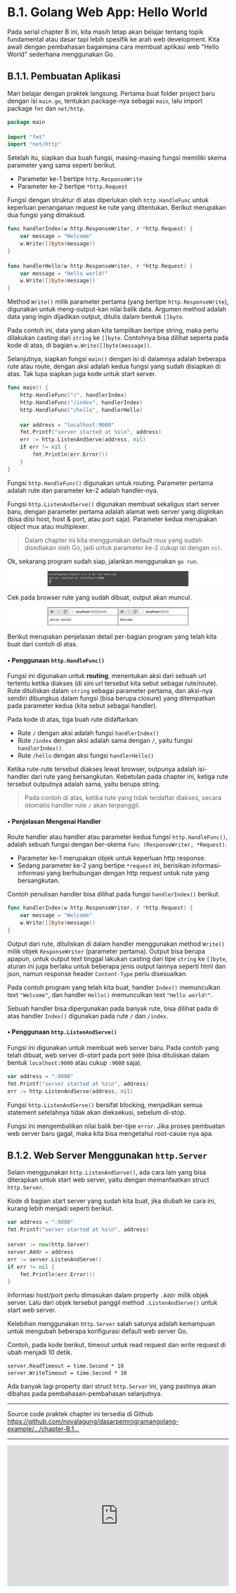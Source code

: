 # B.1. Golang Web App: Hello World

Pada serial chapter B ini, kita masih tetap akan belajar tentang topik fundamental atau dasar tapi lebih spesifik ke arah web development. Kita awali dengan pembahasan bagaimana cara membuat aplikasi web "Hello World" sederhana menggunakan Go.

## B.1.1. Pembuatan Aplikasi

Mari belajar dengan praktek langsung. Pertama buat folder project baru dengan isi `main.go`, tentukan package-nya sebagai `main`, lalu import package `fmt` dan `net/http`.

```go
package main

import "fmt"
import "net/http"
```

Setelah itu, siapkan dua buah fungsi, masing-masing fungsi memiliki skema parameter yang sama seperti berikut.

 - Parameter ke-1 bertipe `http.ResponseWrite`
 - Parameter ke-2 bertipe `*http.Request`

Fungsi dengan struktur di atas diperlukan oleh `http.HandleFunc` untuk keperluan penanganan request ke rute yang ditentukan. Berikut merupakan dua fungsi yang dimaksud.

```go
func handlerIndex(w http.ResponseWriter, r *http.Request) {
    var message = "Welcome"
    w.Write([]byte(message))
}

func handlerHello(w http.ResponseWriter, r *http.Request) {
    var message = "Hello world!"
    w.Write([]byte(message))
}
```

Method `Write()` milik parameter pertama (yang bertipe `http.ResponseWrite`), digunakan untuk meng-output-kan nilai balik data. Argumen method adalah data yang ingin dijadikan output, ditulis dalam bentuk `[]byte`. 

Pada contoh ini, data yang akan kita tampilkan bertipe string, maka perlu dilakukan casting dari `string` ke `[]byte`. Contohnya bisa dilihat seperta pada kode di atas, di bagian `w.Write([]byte(message))`.

Selanjutnya, siapkan fungsi `main()` dengan isi di dalamnya adalah beberapa rute atau route, dengan aksi adalah kedua fungsi yang sudah disiapkan di atas. Tak lupa siapkan juga kode untuk start server.

```go
func main() {
    http.HandleFunc("/", handlerIndex)
    http.HandleFunc("/index", handlerIndex)
    http.HandleFunc("/hello", handlerHello)

    var address = "localhost:9000"
    fmt.Printf("server started at %s\n", address)
    err := http.ListenAndServe(address, nil)
    if err != nil {
        fmt.Println(err.Error())
    }
}
```

Fungsi `http.HandleFunc()` digunakan untuk routing. Parameter pertama adalah rute dan parameter ke-2 adalah handler-nya.

Fungsi `http.ListenAndServe()` digunakan membuat sekaligus start server baru, dengan parameter pertama adalah alamat web server yang diiginkan (bisa diisi host, host & port, atau port saja). Parameter kedua merupakan object mux atau multiplexer. 

> Dalam chapter ini kita menggunakan default mux yang sudah disediakan oleh Go, jadi untuk parameter ke-2 cukup isi dengan `nil`.

Ok, sekarang program sudah siap, jalankan menggunakan `go run`.

![Jalankan program](images/B_golang_web_hello_world_1_start_server.png)

Cek pada browser rute yang sudah dibuat, output akan muncul.

![Mengakses aplikasi web](images/B_golang_web_hello_world_2_browse.png)

Berikut merupakan penjelasan detail per-bagian program yang telah kita buat dari contoh di atas.

#### • Penggunaan `http.HandleFunc()`

Fungsi ini digunakan untuk **routing**, menentukan aksi dari sebuah url tertentu ketika diakses (di sini url tersebut kita sebut sebagai rute/route). Rute dituliskan dalam `string` sebagai parameter pertama, dan aksi-nya sendiri dibungkus dalam fungsi (bisa berupa closure) yang ditempatkan pada parameter kedua (kita sebut sebagai handler).

Pada kode di atas, tiga buah rute didaftarkan:

 - Rute `/` dengan aksi adalah fungsi `handlerIndex()`
 - Rute `/index` dengan aksi adalah sama dengan `/`, yaitu fungsi `handlerIndex()`
 - Rute `/hello` dengan aksi fungsi `handlerHello()`

Ketika rute-rute tersebut diakses lewat browser, outpunya adalah isi-handler dari rute yang bersangkutan. Kebetulan pada chapter ini, ketiga rute tersebut outputnya adalah sama, yaitu berupa string.

> Pada contoh di atas, ketika rute yang tidak terdaftar diakses, secara otomatis handler rute `/` akan terpanggil.

#### • Penjelasan Mengenai **Handler**

Route handler atau handler atau parameter kedua fungsi `http.HandleFunc()`, adalah sebuah fungsi dengan ber-skema `func (ResponseWriter, *Request)`. 

 - Parameter ke-1 merupakan objek untuk keperluan http response.
 - Sedang parameter ke-2 yang bertipe `*request` ini, berisikan informasi-informasi yang berhubungan dengan http request untuk rute yang bersangkutan. 

Contoh penulisan handler bisa dilihat pada fungsi `handlerIndex()` berikut.

```go
func handlerIndex(w http.ResponseWriter, r *http.Request) {
    var message = "Welcome"
    w.Write([]byte(message))
}
```

Output dari rute, dituliskan di dalam handler menggunakan method `Write()` milik objek `ResponseWriter` (parameter pertama). Output bisa berupa apapun, untuk output text tinggal lakukan casting dari tipe `string` ke `[]byte`, aturan ini juga berlaku untuk beberapa jenis output lainnya seperti html dan json, namun response header `Content-Type` perlu disesuaikan.

Pada contoh program yang telah kita buat, handler `Index()` memunculkan text `"Welcome"`, dan handler `Hello()` memunculkan text `"Hello world!"`.

Sebuah handler bisa dipergunakan pada banyak rute, bisa dilihat pada di atas handler `Index()` digunakan pada rute `/` dan `/index`.

#### • Penggunaan `http.ListenAndServe()`

Fungsi ini digunakan untuk membuat web server baru. Pada contoh yang telah dibuat, web server di-*start* pada port `9000` (bisa dituliskan dalam bentuk `localhost:9000` atau cukup `:9000` saja).

```go
var address = ":9000"
fmt.Printf("server started at %s\n", address)
err := http.ListenAndServe(address, nil)
```

Fungsi `http.ListenAndServe()` bersifat blocking, menjadikan semua statement setelahnya tidak akan dieksekusi, sebelum di-stop.

Fungsi ini mengembalikan nilai balik ber-tipe `error`. Jika proses pembuatan web server baru gagal, maka kita bisa mengetahui root-cause nya apa.

## B.1.2. Web Server Menggunakan `http.Server`

Selain menggunakan `http.ListenAndServe()`, ada cara lain yang bisa diterapkan untuk start web server, yaitu dengan memanfaatkan struct `http.Server`.

Kode di bagian start server yang sudah kita buat, jika diubah ke cara ini, kurang lebih menjadi seperti berikut.

```go
var address = ":9000"
fmt.Printf("server started at %s\n", address)

server := new(http.Server)
server.Addr = address
err := server.ListenAndServe()
if err != nil {
    fmt.Println(err.Error())
}
```

Informasi host/port perlu dimasukan dalam property `.Addr` milik objek server. Lalu dari objek tersebut panggil method `.ListenAndServe()` untuk start web server.

Kelebihan menggunakan `http.Server` salah satunya adalah kemampuan untuk mengubah beberapa konfigurasi default web server Go. 

Contoh, pada kode berikut, timeout untuk read request dan write request di ubah menjadi 10 detik.

```
server.ReadTimeout = time.Second * 10
server.WriteTimeout = time.Second * 10
```

Ada banyak lagi property dari struct `http.Server` ini, yang pastinya akan dibahas pada pembahasan-pembahasan selanjutnya.

---

<div class="source-code-link">
    <div class="source-code-link-message">Source code praktek chapter ini tersedia di Github</div>
    <a href="https://github.com/novalagung/dasarpemrogramangolang-example/tree/master/chapter-B.1-golang-web-hello-world">https://github.com/novalagung/dasarpemrogramangolang-example/.../chapter-B.1...</a>
</div>

---

<iframe src="https://novalagung.substack.com/embed" width="100%" height="320" class="substack-embed" frameborder="0" scrolling="no"></iframe>
